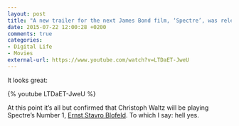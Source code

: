 ```yaml
---
layout: post
title: "A new trailer for the next James Bond film, ‘Spectre’, was released today"
date: 2015-07-22 12:00:28 +0200
comments: true
categories: 
- Digital Life
- Movies
external-url: https://www.youtube.com/watch?v=LTDaET-JweU
---
```


It looks great:

{% youtube LTDaET-JweU %}

At this point it’s all but confirmed that Christoph Waltz will be playing Spectre’s Number 1, [Ernst Stavro Blofeld](https://en.wikipedia.org/wiki/Ernst_Stavro_Blofeld). To which I say: hell yes.